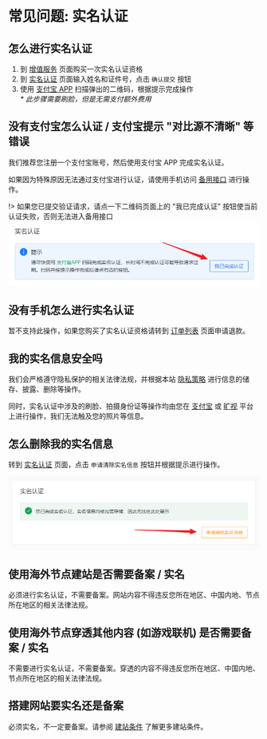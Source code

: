 # 常见问题: 实名认证

## 怎么进行实名认证

1. 到 [增值服务](https://www.natfrp.com/purchase/buy ':target=_blank') 页面购买一次实名认证资格
1. 到 [实名认证](https://www.natfrp.com/user/realname ':target=_blank') 页面输入姓名和证件号，点击 `确认提交` 按钮
1. 使用 [支付宝 APP](https://mobile.alipay.com/ ':target=_blank') 扫描弹出的二维码，根据提示完成操作  
   _* 此步骤需要刷脸，但是无需支付额外费用_

## 没有支付宝怎么认证 / 支付宝提示 "对比源不清晰" 等错误

我们推荐您注册一个支付宝账号，然后使用支付宝 APP 完成实名认证。

如果因为特殊原因无法通过支付宝进行认证，请使用手机访问 [备用接口](https://www.natfrp.com/user/realname_megvii ':target=_blank') 进行操作。

!> 如果您已提交验证请求，请点一下二维码页面上的 "我已完成认证" 按钮使当前认证失败，否则无法进入备用接口  
![](_images/realname-recheck.png)

## 没有手机怎么进行实名认证

暂不支持此操作，如果您购买了实名认证资格请转到 [订单列表](https://www.natfrp.com/purchase/list ':target=_blank') 页面申请退款。

## 我的实名信息安全吗

我们会严格遵守隐私保护的相关法律法规，并根据本站 [隐私策略](https://www.natfrp.com/policy/privacy ':target=_blank') 进行信息的储存、披露、删除等操作。

同时，实名认证中涉及的刷脸、拍摄身份证等操作均由您在 [支付宝](https://www.alipay.com/ ':target=_blank') 或 [旷视](https://megvii.com/ ':target=_blank') 平台上进行操作，我们无法触及您的照片等信息。

## 怎么删除我的实名信息

转到 [实名认证](https://www.natfrp.com/user/realname ':target=_blank') 页面，点击 `申请清除实名信息` 按钮并根据提示进行操作。

![](_images/realname-delete.png)

## 使用海外节点建站是否需要备案 / 实名

必须进行实名认证，不需要备案。网站内容不得违反您所在地区、中国内地、节点所在地区的相关法律法规。

## 使用海外节点穿透其他内容 (如游戏联机) 是否需要备案 / 实名

不需要进行实名认证，不需要备案。穿透的内容不得违反您所在地区、中国内地、节点所在地区的相关法律法规。

## 搭建网站要实名还是备案

必须实名，不一定要备案。请参阅 [建站条件](#site-requirement) 了解更多建站条件。
